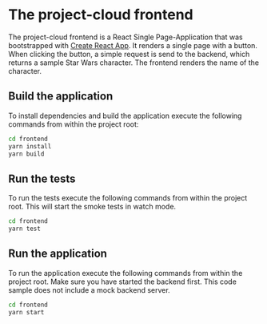 # The project-cloud frontend

The project-cloud frontend is a React Single Page-Application that was bootstrapped with [Create React App](https://github.com/facebook/create-react-app). It renders a single page with a button. When clicking the button, a simple request is send to the backend, which returns a sample Star Wars character. The frontend renders the name of the character.


## Build the application
To install dependencies and build the application execute the following commands from within the project root:
```bash
cd frontend
yarn install
yarn build
```

## Run the tests
To run the tests execute the following commands from within the project root. This will start the smoke tests in watch mode.
```bash
cd frontend
yarn test
```

## Run the application
To run the application execute the following commands from within the project root. Make sure you have started the backend first. This code sample does not include a mock backend server. 
```bash
cd frontend
yarn start
```
